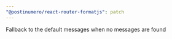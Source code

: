 ```yaml
---
"@postinumero/react-router-formatjs": patch
---
```


Fallback to the default messages when no messages are found
